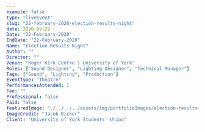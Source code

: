 ```yaml
---
example: false
type: "liveEvent"
slug: "22-february-2020-election-results-night"
date: 2020-02-22
Date: "22-February-2020"
EndDate: "22-February-2020"
Name: "Election Results Night"
Author: ""
Director: ""
Venue: "Roger Kirk Centre | University of York"
Roles: ["Sound Designer", "Lighting Designer", "Technical Manager"]
Tags: ["Sound", "Lighting", "Production"]
EventType: "Theatre"
PerformancesAttended: 1
Fee: ""
Professional: false
Paid: false
featuredImage: "./../../../assets/img/portfolioImages/election-results-night-2020.jpg"
ImageCredit: "Jacob Dicker"
Client: "University of York Students' Union"
---
```

